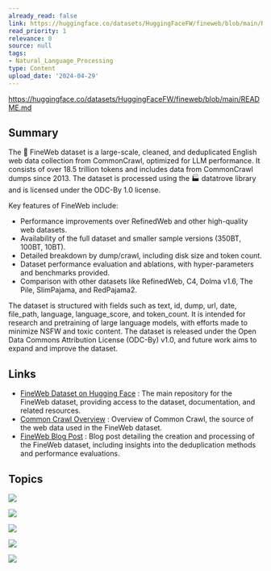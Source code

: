 ```yaml
---
already_read: false
link: https://huggingface.co/datasets/HuggingFaceFW/fineweb/blob/main/README.md
read_priority: 1
relevance: 0
source: null
tags:
- Natural_Language_Processing
type: Content
upload_date: '2024-04-29'
---
```


https://huggingface.co/datasets/HuggingFaceFW/fineweb/blob/main/README.md
## Summary

The 🍷 FineWeb dataset is a large-scale, cleaned, and deduplicated English web data collection from CommonCrawl, optimized for LLM performance. It consists of over 18.5 trillion tokens and includes data from CommonCrawl dumps since 2013. The dataset is processed using the 🏭 datatrove library and is licensed under the ODC-By 1.0 license.

Key features of FineWeb include:
- Performance improvements over RefinedWeb and other high-quality web datasets.
- Availability of the full dataset and smaller sample versions (350BT, 100BT, 10BT).
- Detailed breakdown by dump/crawl, including disk size and token count.
- Dataset performance evaluation and ablations, with hyper-parameters and benchmarks provided.
- Comparison with other datasets like RefinedWeb, C4, Dolma v1.6, The Pile, SlimPajama, and RedPajama2.

The dataset is structured with fields such as text, id, dump, url, date, file_path, language, language_score, and token_count. It is intended for research and pretraining of large language models, with efforts made to minimize NSFW and toxic content. The dataset is released under the Open Data Commons Attribution License (ODC-By) v1.0, and future work aims to expand and improve the dataset.
## Links

- [FineWeb Dataset on Hugging Face](https://huggingface.co/datasets/HuggingFaceFW/fineweb) : The main repository for the FineWeb dataset, providing access to the dataset, documentation, and related resources.
- [Common Crawl Overview](https://commoncrawl.org/overview) : Overview of Common Crawl, the source of the web data used in the FineWeb dataset.
- [FineWeb Blog Post](https://huggingface.co/spaces/HuggingFaceFW/blogpost-fineweb-v1) : Blog post detailing the creation and processing of the FineWeb dataset, including insights into the deduplication methods and performance evaluations.

## Topics

![](topics/Dataset/FineWeb)

![](topics/Platform/Hugging%20Face)

![](topics/Library/DataTrove)

![](topics/Dataset/Common%20Crawl)

![](topics/Concept/Data%20Deduplication)